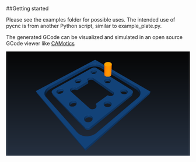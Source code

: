 ##Getting started

Please see the examples folder for possible uses. The intended use of pycnc is from another Python script, similar to example_plate.py.

The generated GCode can be visualized and simulated in an open source GCode viewer like [CAMotics](http://camotics.org/download.html)

![example_plate.py generated gcode simulation](images/example_plate_simulation.png)